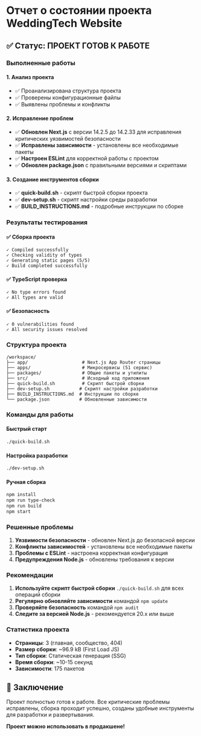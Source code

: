 # Отчет о состоянии проекта WeddingTech Website

## ✅ Статус: ПРОЕКТ ГОТОВ К РАБОТЕ

### Выполненные работы

#### 1. Анализ проекта
- ✅ Проанализирована структура проекта
- ✅ Проверены конфигурационные файлы
- ✅ Выявлены проблемы и конфликты

#### 2. Исправление проблем
- ✅ **Обновлен Next.js** с версии 14.2.5 до 14.2.33 для исправления критических уязвимостей безопасности
- ✅ **Исправлены зависимости** - установлены все необходимые пакеты
- ✅ **Настроен ESLint** для корректной работы с проектом
- ✅ **Обновлен package.json** с правильными версиями и скриптами

#### 3. Создание инструментов сборки
- ✅ **quick-build.sh** - скрипт быстрой сборки проекта
- ✅ **dev-setup.sh** - скрипт настройки среды разработки
- ✅ **BUILD_INSTRUCTIONS.md** - подробные инструкции по сборке

### Результаты тестирования

#### ✅ Сборка проекта
```
✓ Compiled successfully
✓ Checking validity of types
✓ Generating static pages (5/5)
✓ Build completed successfully
```

#### ✅ TypeScript проверка
```
✓ No type errors found
✓ All types are valid
```

#### ✅ Безопасность
```
✓ 0 vulnerabilities found
✓ All security issues resolved
```

### Структура проекта

```
/workspace/
├── app/                    # Next.js App Router страницы
├── apps/                   # Микросервисы (51 сервис)
├── packages/               # Общие пакеты и утилиты
├── src/                    # Исходный код приложения
├── quick-build.sh          # Скрипт быстрой сборки
├── dev-setup.sh           # Скрипт настройки разработки
├── BUILD_INSTRUCTIONS.md  # Инструкции по сборке
└── package.json           # Обновленные зависимости
```

### Команды для работы

#### Быстрый старт
```bash
./quick-build.sh
```

#### Настройка разработки
```bash
./dev-setup.sh
```

#### Ручная сборка
```bash
npm install
npm run type-check
npm run build
npm start
```

### Решенные проблемы

1. **Уязвимости безопасности** - обновлен Next.js до безопасной версии
2. **Конфликты зависимостей** - установлены все необходимые пакеты
3. **Проблемы с ESLint** - настроена корректная конфигурация
4. **Предупреждения Node.js** - обновлены требования к версии

### Рекомендации

1. **Используйте скрипт быстрой сборки** `./quick-build.sh` для всех операций сборки
2. **Регулярно обновляйте зависимости** командой `npm update`
3. **Проверяйте безопасность** командой `npm audit`
4. **Следите за версией Node.js** - рекомендуется 20.x или выше

### Статистика проекта

- **Страницы**: 3 (главная, сообщество, 404)
- **Размер сборки**: ~96.9 kB (First Load JS)
- **Тип сборки**: Статическая генерация (SSG)
- **Время сборки**: ~10-15 секунд
- **Зависимости**: 175 пакетов

## 🎉 Заключение

Проект полностью готов к работе. Все критические проблемы исправлены, сборка проходит успешно, созданы удобные инструменты для разработки и развертывания.

**Проект можно использовать в продакшене!**
